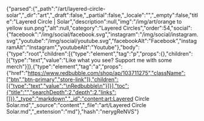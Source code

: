 {"parsed":{"_path":"/art/layered-circle-solar","_dir":"art","_draft":false,"_partial":false,"_locale":"","_empty":false,"title":"Layered Circle | Solar","description":null,"img":"/img/art/orange to yellow sun.png","alt":null,"category":"Layered Circles","order":54,"social":{"facebook":"/img/social/facebook.svg","instagram":"/img/social/instagram.svg","youtube":"/img/social/youtube.svg","facebookAlt":"Facebook","instagramAlt":"Instagram","youtubeAlt":"Youtube"},"body":{"type":"root","children":[{"type":"element","tag":"p","props":{},"children":[{"type":"text","value":"Like what you see? Support me with some merch"}]},{"type":"element","tag":"a","props":{"href":"https://www.redbubble.com/shop/ap/103711275","className":["btn","btn-primary","store-link"]},"children":[{"type":"text","value":"\nRedbubble\n"}]}],"toc":{"title":"","searchDepth":2,"depth":2,"links":[]}},"_type":"markdown","_id":"content:art:Layered Circle Solar.md","_source":"content","_file":"art/Layered Circle Solar.md","_extension":"md"},"hash":"nerygReNVS"}